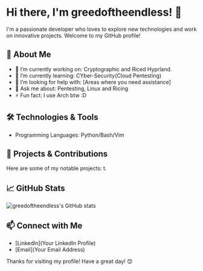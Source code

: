 # Hi there, I'm greedoftheendless! 👋

I'm a passionate developer who loves to explore new technologies and work on innovative projects. Welcome to my GitHub profile!

## 🚀 About Me

- 🔭 I’m currently working on: Cryptographic and Riced Hyprland.
- 🌱 I’m currently learning: CYber-Security(Cloud Pentesting)
- 🤔 I’m looking for help with: [Areas where you need assistance]
- 💬 Ask me about: Pentesting, Linux and Ricing 
- ⚡ Fun fact: I use Arch btw :D

## 🛠️ Technologies & Tools

- Programming Languages: Python/Bash/Vim

## 🌟 Projects & Contributions

Here are some of my notable projects:
t.

## 📈 GitHub Stats

![greedoftheendless's GitHub stats](https://github-readme-stats.vercel.app/api?username=greedoftheendless&show_icons=true&theme=radical)

## 📫 Connect with Me

- [LinkedIn](Your LinkedIn Profile)
- [Email](Your Email Address)

Thanks for visiting my profile! Have a great day! 😊
